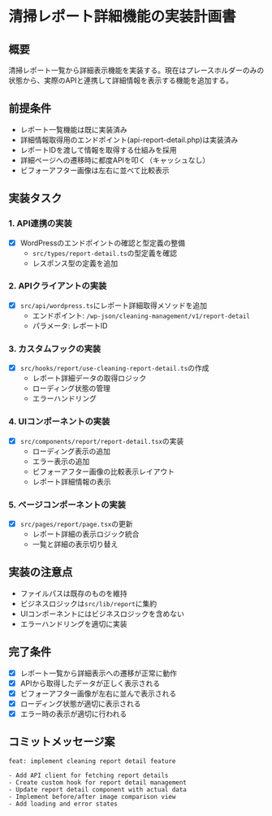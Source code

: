 # 清掃レポート詳細機能の実装計画書

## 概要
清掃レポート一覧から詳細表示機能を実装する。現在はプレースホルダーのみの状態から、実際のAPIと連携して詳細情報を表示する機能を追加する。

## 前提条件
- レポート一覧機能は既に実装済み
- 詳細情報取得用のエンドポイント(api-report-detail.php)は実装済み
- レポートIDを渡して情報を取得する仕組みを採用
- 詳細ページへの遷移時に都度APIを叩く（キャッシュなし）
- ビフォーアフター画像は左右に並べて比較表示

## 実装タスク

### 1. API連携の実装
- [x] WordPressのエンドポイントの確認と型定義の整備
  - `src/types/report-detail.ts`の型定義を確認
  - レスポンス型の定義を追加

### 2. APIクライアントの実装
- [x] `src/api/wordpress.ts`にレポート詳細取得メソッドを追加
  - エンドポイント: `/wp-json/cleaning-management/v1/report-detail`
  - パラメータ: レポートID

### 3. カスタムフックの実装
- [x] `src/hooks/report/use-cleaning-report-detail.ts`の作成
  - レポート詳細データの取得ロジック
  - ローディング状態の管理
  - エラーハンドリング

### 4. UIコンポーネントの実装
- [x] `src/components/report/report-detail.tsx`の実装
  - ローディング表示の追加
  - エラー表示の追加
  - ビフォーアフター画像の比較表示レイアウト
  - レポート詳細情報の表示

### 5. ページコンポーネントの実装
- [x] `src/pages/report/page.tsx`の更新
  - レポート詳細の表示ロジック統合
  - 一覧と詳細の表示切り替え

## 実装の注意点
- ファイルパスは既存のものを維持
- ビジネスロジックは`src/lib/report`に集約
- UIコンポーネントにはビジネスロジックを含めない
- エラーハンドリングを適切に実装

## 完了条件
- [x] レポート一覧から詳細表示への遷移が正常に動作
- [x] APIから取得したデータが正しく表示される
- [x] ビフォーアフター画像が左右に並んで表示される
- [x] ローディング状態が適切に表示される
- [x] エラー時の表示が適切に行われる

## コミットメッセージ案
```
feat: implement cleaning report detail feature

- Add API client for fetching report details
- Create custom hook for report detail management
- Update report detail component with actual data
- Implement before/after image comparison view
- Add loading and error states
``` 